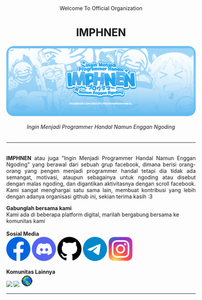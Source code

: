 <div align=center>
  Welcome To Official Organization
  <h1><b>IMPHNEN</b></h1>
</div>

<a href="https://www.facebook.com/groups/programmerhandal">
  <img src="https://raw.githubusercontent.com/IMPHNEN/.github/main/profile/banner.png" align=center style="border-radius: 20px">
</a>

<div align=center>
  <h6><i>Ingin Menjadi Programmer Handal Namun Enggan Ngoding</i><h6>
  <hr>
</div>

<p align=justify>
<b>IMPHNEN</b> atau juga "Ingin Menjadi Programmer Handal Namun Enggan Ngoding" yang berawal dari sebuah grup facebook, dimana berisi orang-orang yang pengen menjadi programmer handal tetapi dia tidak ada semangat, motivasi, ataupun sebagainya untuk ngoding atau disebut dengan malas ngoding, dan digantikan aktivitasnya dengan scroll facebook. Kami sangat menghargai satu sama lain, membuat kontribusi yang lebih dengan adanya organisasi github ini, sekian terima kasih :3
</p>

<div>
<b>Gabunglah bersama kami</b>
<br>
Kami ada di beberapa platform digital, marilah bergabung bersama ke komunitas kami<br>
</div>
<br>
<div>
<b>Sosial Media</b>
<br>
  <a href="https://www.facebook.com/groups/programmerhandal"><img src="https://raw.githubusercontent.com/CLorant/readme-social-icons/refs/heads/main/large/filled/facebook.svg"></a>
  <a href="https://discord.gg/imphnen"><img src="https://raw.githubusercontent.com/CLorant/readme-social-icons/refs/heads/main/large/filled/discord.svg"></a>
  <a href="https://github.com/IMPHNEN/"><img src="https://raw.githubusercontent.com/CLorant/readme-social-icons/refs/heads/main/large/filled/github.svg"></a>
  <a href="https://t.me/imphnen_id"><img src="https://raw.githubusercontent.com/CLorant/readme-social-icons/refs/heads/main/large/filled/telegram.svg"></a>
  <a href="https://instagram.com/imphnen.dev"><img src="https://raw.githubusercontent.com/CLorant/readme-social-icons/refs/heads/main/large/filled/instagram.svg"></a>
</div>
<br>
<div>
<b>Komunitas Lainnya<b>
<br>
  <a href="https://steamcommunity.com/groups/IMPHNEN"><img src="https://upload.wikimedia.org/wikipedia/commons/thumb/8/83/Steam_icon_logo.svg/32px-Steam_icon_logo.svg.png"></a>
  <a href="https://osu.ppy.sh/teams/28801"><img src="https://upload.wikimedia.org/wikipedia/commons/thumb/1/1e/Osu%21_Logo_2016.svg/32px-Osu%21_Logo_2016.svg.png"></a>
  <a href="https://wplace.live/join?id=01988ea0-ec4f-79ca-9273-c9e09db1a84e"><img src="https://raw.githubusercontent.com/IMPHNEN/.github/refs/heads/main/profile/wlive.png">
</div>
<hr>
